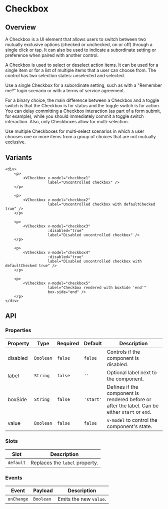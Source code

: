 # Checkbox

## Overview

A Checkbox is a UI element that allows users to switch between two mutually
exclusive options (checked or unchecked, on or off) through a single click or
tap. It can also be used to indicate a subordinate setting or preference when
paired with another control.

A Checkbox is used to select or deselect action items. It can be used for a
single item or for a list of multiple items that a user can choose from. The
control has two selection states: unselected and selected.

Use a single Checkbox for a subordinate setting, such as with a "Remember me?"
login scenario or with a terms of service agreement.

For a binary choice, the main difference between a Checkbox and a toggle switch
is that the Checkbox is for status and the toggle switch is for action. You can
delay committing a Checkbox interaction (as part of a form submit, for example),
while you should immediately commit a toggle switch interaction. Also, only
Checkboxes allow for multi-selection.

Use multiple Checkboxes for multi-select scenarios in which a user chooses one
or more items from a group of choices that are not mutually exclusive.

## Variants

<basics-Checkbox-Example1 />

```vue
<div>
    <p>
        <VCheckbox v-model="checkbox1"
                   label="Uncontrolled checkbox" />
    </p>

    <p>
        <VCheckbox v-model="checkbox2"
                   label="Uncontrolled checkbox with defaultChecked true" />
    </p>

    <p>
        <VCheckbox v-model="checkbox3"
                   :disabled="true"
                   label="Disabled uncontrolled checkbox" />
    </p>

    <p>
        <VCheckbox v-model="checkbox4"
                   :disabled="true"
                   label="Disabled uncontrolled checkbox with defaultChecked true" />
    </p>

    <p>
        <VCheckbox v-model="checkbox5"
                   label="Checkbox rendered with boxSide 'end'"
                   box-side="end" />
    </p>
</div>
```

## API

### Properties

| Property | Type      | Required | Default   | Description                                                                                     |
|----------|-----------|----------|-----------|-------------------------------------------------------------------------------------------------|
| disabled | `Boolean` | `false`  | `false`   | Controls if the component is disabled.                                                          |
| label    | `String`  | `false`  | `''`      | Optional label next to the component.                                                           |
| boxSide  | `String`  | `false`  | `'start'` | Defines if the component is rendered before or after the label. Can be either `start` or `end`. |
| value    | `Boolean` | `false`  | `false`   | `v-model` to control the component's state.                                                     |

### Slots

| Slot      | Description                    |
|-----------|--------------------------------|
| `default` | Replaces the `label` property. |

### Events

| Event      | Payload   | Description            |
|------------|-----------|------------------------|
| `onChange` | `Boolean` | Emits the new `value`. |
